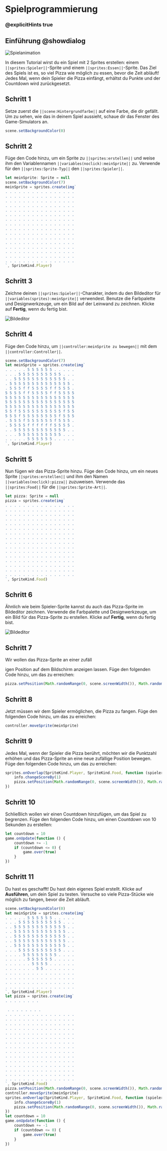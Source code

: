 # Spielprogrammierung

### @explicitHints true

## Einführung @showdialog

![Spielanimation](/static/tutorials/chase-the-pizza.gif)

In diesem Tutorial wirst du ein Spiel mit 2 Sprites erstellen: einem ``||sprites:Spieler||``-Sprite und einem ``||sprites:Essen||``-Sprite. Das Ziel des Spiels ist es, so viel Pizza wie möglich zu essen, bevor die Zeit abläuft! Jedes Mal, wenn dein Spieler die Pizza einfängt, erhältst du Punkte und der Countdown wird zurückgesetzt.

## Schritt 1

Setze zuerst die ``||scene:Hintergrundfarbe||`` auf eine Farbe, die dir gefällt. Um zu sehen, wie das in deinem Spiel aussieht, schaue dir das Fenster des Game-Simulators an.

```typescript
scene.setBackgroundColor(0)
```

## Schritt 2

Füge den Code hinzu, um ein Sprite zu ``||sprites:erstellen||`` und weise ihm den Variablennamen ``||variables(noclick):meinSprite||`` zu. Verwende für den ``||sprites:Sprite-Typ||`` den ``||sprites:Spieler||``.

```typescript
let meinSprite: Sprite = null
scene.setBackgroundColor(7)
meinSprite = sprites.create(img`
. . . . . . . . . . . . . . . .
. . . . . . . . . . . . . . . .
. . . . . . . . . . . . . . . .
. . . . . . . . . . . . . . . .
. . . . . . . . . . . . . . . .
. . . . . . . . . . . . . . . .
. . . . . . . . . . . . . . . .
. . . . . . . . . . . . . . . .
. . . . . . . . . . . . . . . .
. . . . . . . . . . . . . . . .
. . . . . . . . . . . . . . . .
. . . . . . . . . . . . . . . .
. . . . . . . . . . . . . . . .
. . . . . . . . . . . . . . . .
. . . . . . . . . . . . . . . .
. . . . . . . . . . . . . . . .
`, SpriteKind.Player)
```

## Schritt 3

Zeichne deinen ``||sprites:Spieler||``-Charakter, indem du den Bildeditor für ``||variables(sprites):meinSprite||`` verwendest. Benutze die Farbpalette und Designwerkzeuge, um ein Bild auf der Leinwand zu zeichnen. Klicke auf **Fertig**, wenn du fertig bist.

![Bildeditor](/static/tutorials/chase-the-pizza/image-editor-js.gif)

## Schritt 4

Füge den Code hinzu, um ``||controller:meinSprite zu bewegen||`` mit dem ``||controller:Controller||``.

```typescript
scene.setBackgroundColor(7)
let meinSprite = sprites.create(img`
. . . . . 5 5 5 5 5 5 . . . . .
. . . 5 5 5 5 5 5 5 5 5 5 . . .
. . 5 5 5 5 5 5 5 5 5 5 5 5 . .
. 5 5 5 5 5 5 5 5 5 5 5 5 5 5 .
. 5 5 5 f f 5 5 5 5 f f 5 5 5 .
5 5 5 5 f f 5 5 5 5 f f 5 5 5 5
5 5 5 5 5 5 5 5 5 5 5 5 5 5 5 5
5 5 5 5 5 5 5 5 5 5 5 5 5 5 5 5
5 5 5 5 5 5 5 5 5 5 5 5 5 5 5 5
5 5 f 5 5 5 5 5 5 5 5 5 5 f 5 5
5 5 5 f 5 5 5 5 5 5 5 5 f 5 5 5
. 5 5 5 f 5 5 5 5 5 5 f 5 5 5 .
. 5 5 5 5 f f f f f f 5 5 5 5 .
. . 5 5 5 5 5 5 5 5 5 5 5 5 . .
. . . 5 5 5 5 5 5 5 5 5 5 . . .
. . . . . 5 5 5 5 5 5 . . . . .
`, SpriteKind.Player)
```

## Schritt 5

Nun fügen wir das Pizza-Sprite hinzu. Füge den Code hinzu, um ein neues Sprite ``||sprites:erstellen||`` und ihm den Namen ``||variables(noclick):pizza||`` zuzuweisen. Verwende das ``||sprites:Food||`` für die ``||sprites:Sprite-Art||``.

```typescript
let pizza: Sprite = null
pizza = sprites.create(img`
. . . . . . . . . . . . . . . .
. . . . . . . . . . . . . . . .
. . . . . . . . . . . . . . . .
. . . . . . . . . . . . . . . .
. . . . . . . . . . . . . . . .
. . . . . . . . . . . . . . . .
. . . . . . . . . . . . . . . .
. . . . . . . . . . . . . . . .
. . . . . . . . . . . . . . . .
. . . . . . . . . . . . . . . .
. . . . . . . . . . . . . . . .
. . . . . . . . . . . . . . . .
. . . . . . . . . . . . . . . .
. . . . . . . . . . . . . . . .
. . . . . . . . . . . . . . . .
. . . . . . . . . . . . . . . .
`, SpriteKind.Food)
```

## Schritt 6

Ähnlich wie beim Spieler-Sprite kannst du auch das Pizza-Sprite im Bildeditor zeichnen. Verwende die Farbpalette und Designwerkzeuge, um ein Bild für das Pizza-Sprite zu erstellen. Klicke auf **Fertig**, wenn du fertig bist.

![Bildeditor](/static/tutorials/chase-the-pizza/image-editor-js.gif)

## Schritt 7

Wir wollen das Pizza-Sprite an einer zufäll

igen Position auf dem Bildschirm anzeigen lassen. Füge den folgenden Code hinzu, um das zu erreichen:

```typescript
pizza.setPosition(Math.randomRange(0, scene.screenWidth()), Math.randomRange(0, scene.screenHeight()))
```

## Schritt 8

Jetzt müssen wir dem Spieler ermöglichen, die Pizza zu fangen. Füge den folgenden Code hinzu, um das zu erreichen:

```typescript
controller.moveSprite(meinSprite)
```

## Schritt 9

Jedes Mal, wenn der Spieler die Pizza berührt, möchten wir die Punktzahl erhöhen und das Pizza-Sprite an eine neue zufällige Position bewegen. Füge den folgenden Code hinzu, um das zu erreichen:

```typescript
sprites.onOverlap(SpriteKind.Player, SpriteKind.Food, function (spieler: Sprite, pizza: Sprite) {
    info.changeScoreBy(1)
    pizza.setPosition(Math.randomRange(0, scene.screenWidth()), Math.randomRange(0, scene.screenHeight()))
})
```

## Schritt 10

Schließlich wollen wir einen Countdown hinzufügen, um das Spiel zu begrenzen. Füge den folgenden Code hinzu, um einen Countdown von 10 Sekunden zu erstellen:

```typescript
let countdown = 10
game.onUpdate(function () {
    countdown += -1
    if (countdown <= 0) {
        game.over(true)
    }
})
```

## Schritt 11

Du hast es geschafft! Du hast dein eigenes Spiel erstellt. Klicke auf **Ausführen**, um dein Spiel zu testen. Versuche so viele Pizza-Stücke wie möglich zu fangen, bevor die Zeit abläuft.

```typescript
scene.setBackgroundColor(0)
let meinSprite = sprites.create(img`
. . . . . 5 5 5 5 5 5 . . . . .
. . . 5 5 5 5 5 5 5 5 5 5 . . .
. . 5 5 5 5 5 5 5 5 5 5 5 5 . .
. . 5 5 5 5 5 5 5 5 5 5 5 5 . .
. . 5 5 5 5 5 5 5 5 5 5 5 5 . .
. . 5 5 5 5 5 5 5 5 5 5 5 5 . .
. . 5 5 5 5 5 5 5 5 5 5 5 5 . .
. . . 5 5 5 5 5 5 5 5 5 5 . . .
. . . . 5 5 5 5 5 5 5 5 . . . .
. . . . . 5 5 5 5 5 5 . . . . .
. . . . . . 5 5 5 5 . . . . . .
. . . . . . . 5 5 . . . . . . .
. . . . . . . . . . . . . . . .
. . . . . . . . . . . . . . . .
. . . . . . . . . . . . . . . .
. . . . . . . . . . . . . . . .
`, SpriteKind.Player)
let pizza = sprites.create(img`
. . . . . . . .

 . . . . . . . .
. . . . . . . . . . . . . . . .
. . . . . . . . . . . . . . . .
. . . . . . . . . . . . . . . .
. . . . . . . . . . . . . . . .
. . . . . . . . . . . . . . . .
. . . . . . . . . . . . . . . .
. . . . . . . . . . . . . . . .
. . . . . . . . . . . . . . . .
. . . . . . . . . . . . . . . .
. . . . . . . . . . . . . . . .
. . . . . . . . . . . . . . . .
. . . . . . . . . . . . . . . .
. . . . . . . . . . . . . . . .
. . . . . . . . . . . . . . . .
. . . . . . . . . . . . . . . .
`, SpriteKind.Food)
pizza.setPosition(Math.randomRange(0, scene.screenWidth()), Math.randomRange(0, scene.screenHeight()))
controller.moveSprite(meinSprite)
sprites.onOverlap(SpriteKind.Player, SpriteKind.Food, function (spieler: Sprite, pizza: Sprite) {
    info.changeScoreBy(1)
    pizza.setPosition(Math.randomRange(0, scene.screenWidth()), Math.randomRange(0, scene.screenHeight()))
})
let countdown = 10
game.onUpdate(function () {
    countdown += -1
    if (countdown <= 0) {
        game.over(true)
    }
})
```